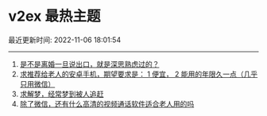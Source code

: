 # v2ex 最热主题

最近更新时间: 2022-11-06 18:01:54

--- 
1. [是不是离婚一旦说出口，就是深思熟虑过的？](https://www.v2ex.com/t/893006) 
2. [求推荐给老人的安卓手机，期望要求是： 1 便宜， 2 能用的年限久一点（几乎只用微信）](https://www.v2ex.com/t/893017) 
3. [求解梦，经常梦到被人追赶](https://www.v2ex.com/t/893014) 
4. [除了微信，还有什么高清的视频通话软件适合老人用的吗](https://www.v2ex.com/t/893045) 
